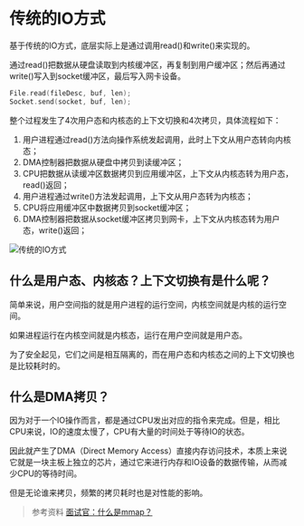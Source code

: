 # 传统的IO方式

基于传统的IO方式，底层实际上是通过调用read()和write()来实现的。

通过read()把数据从硬盘读取到内核缓冲区，再复制到用户缓冲区；然后再通过write()写入到socket缓冲区，最后写入网卡设备。

``` C
File.read(fileDesc, buf, len);
Socket.send(socket, buf, len);
```

整个过程发生了4次用户态和内核态的上下文切换和4次拷贝，具体流程如下：

1. 用户进程通过read()方法向操作系统发起调用，此时上下文从用户态转向内核态；
2. DMA控制器把数据从硬盘中拷贝到读缓冲区；
3. CPU把数据从读缓冲区数据拷贝到应用缓冲区，上下文从内核态转为用户态，read()返回；
4. 用户进程通过write()方法发起调用，上下文从用户态转为内核态；
5. CPU将应用缓冲区中数据拷贝到socket缓冲区；
6. DMA控制器把数据从socket缓冲区拷贝到网卡，上下文从内核态转为用户态，write()返回；

![传统的IO方式](https://gitee.com/Jesse3692/python_note/blob/master/asserts/imgs/io1.jpeg)

## 什么是用户态、内核态？上下文切换有是什么呢？

简单来说，用户空间指的就是用户进程的运行空间，内核空间就是内核的运行空间。

如果进程运行在内核空间就是内核态，运行在用户空间就是用户态。

为了安全起见，它们之间是相互隔离的，而在用户态和内核态之间的上下文切换也是比较耗时的。

## 什么是DMA拷贝？

因为对于一个IO操作而言，都是通过CPU发出对应的指令来完成。但是，相比CPU来说，IO的速度太慢了，CPU有大量的时间处于等待IO的状态。

因此就产生了DMA（Direct Memory Access）直接内存访问技术，本质上来说它就是一块主板上独立的芯片，通过它来进行内存和IO设备的数据传输，从而减少CPU的等待时间。

但是无论谁来拷贝，频繁的拷贝耗时也是对性能的影响。

> 参考资料
> [面试官：什么是mmap？](https://mp.weixin.qq.com/s/cg3NxVpSsHbTTrjnBNHG6A)
